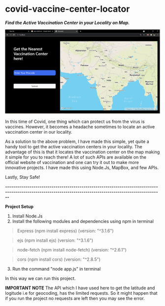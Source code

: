 # covid-vaccine-center-locator
***Find the Active Vaccination Center in your Locality on Map.***

<img src="/static/demo.png">

In this time of Covid, one thing which can protect us from the virus is vaccines. However, it becomes a headache sometimes to locate an active vaccination center in our locality.

As a solution to the above problem, I have made this simple, yet quite a handy tool to get the active vaccination centers in your locality.
The advantage of this is that it locates the vaccination center on the map making it simple for you to reach there!
A lot of such APIs are available on the official website of vaccination and one can try it out to make more innovative projects.
I have made this using Node.Js, MapBox, and few APIs.

Lastly, Stay Safe!

**----------------------------------------------------------------------------------------------------------------------------------------------------------**

**Project Setup**
1. Install Node.Js
2. Install the following modules and dependencies using npm in terminal
> Express (npm install express) (version:  "^3.1.6")

> ejs (npm install ejs) (version:  "^3.1.6")

> node-fetch (npm install node-fetch) (version: "^2.6.1")

> cors (npm install cors) (version:  "^2.8.5")
3. Run the command "node app.js" in terminal

In this way we can run this project.

**IMPORTANT NOTE**
The API which I have used here to get the latitude and logitude i.e for geocoding, has the limited requests. So it might happen that if you run the project 
no requests are left then you may see the error.

